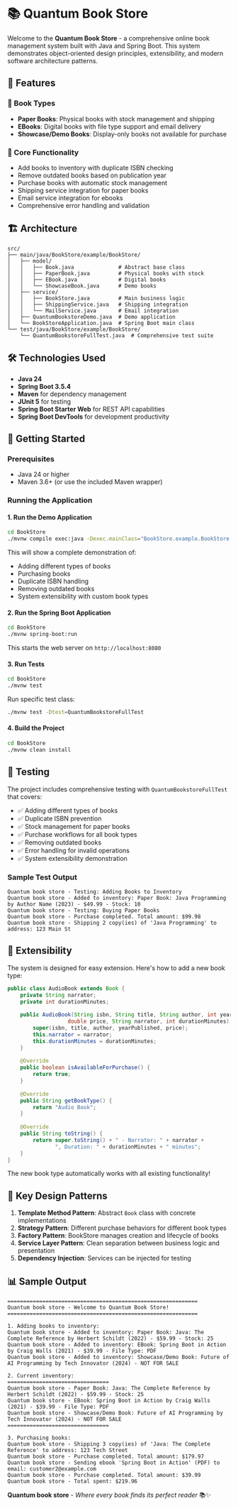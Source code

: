 # 📚 Quantum Book Store

Welcome to the **Quantum Book Store** - a comprehensive online book management system built with Java and Spring Boot. This system demonstrates object-oriented design principles, extensibility, and modern software architecture patterns.

## 🚀 Features

### 📖 Book Types
- **Paper Books**: Physical books with stock management and shipping
- **EBooks**: Digital books with file type support and email delivery
- **Showcase/Demo Books**: Display-only books not available for purchase

### 🛒 Core Functionality
- Add books to inventory with duplicate ISBN checking
- Remove outdated books based on publication year
- Purchase books with automatic stock management
- Shipping service integration for paper books
- Email service integration for ebooks
- Comprehensive error handling and validation

## 🏗️ Architecture

```
src/
├── main/java/BookStore/example/BookStore/
│   ├── model/
│   │   ├── Book.java              # Abstract base class
│   │   ├── PaperBook.java         # Physical books with stock
│   │   ├── EBook.java             # Digital books
│   │   └── ShowcaseBook.java      # Demo books
│   ├── service/
│   │   ├── BookStore.java         # Main business logic
│   │   ├── ShippingService.java   # Shipping integration
│   │   └── MailService.java       # Email integration
│   ├── QuantumBookstoreDemo.java  # Demo application
│   └── BookStoreApplication.java  # Spring Boot main class
└── test/java/BookStore/example/BookStore/
    └── QuantumBookstoreFullTest.java  # Comprehensive test suite
```

## 🛠️ Technologies Used

- **Java 24**
- **Spring Boot 3.5.4**
- **Maven** for dependency management
- **JUnit 5** for testing
- **Spring Boot Starter Web** for REST API capabilities
- **Spring Boot DevTools** for development productivity

## 🚀 Getting Started

### Prerequisites
- Java 24 or higher
- Maven 3.6+ (or use the included Maven wrapper)

### Running the Application

#### 1. Run the Demo Application
```bash
cd BookStore
./mvnw compile exec:java -Dexec.mainClass="BookStore.example.BookStore.QuantumBookstoreDemo"
```

This will show a complete demonstration of:
- Adding different types of books
- Purchasing books
- Duplicate ISBN handling
- Removing outdated books
- System extensibility with custom book types

#### 2. Run the Spring Boot Application
```bash
cd BookStore
./mvnw spring-boot:run
```

This starts the web server on `http://localhost:8080`

#### 3. Run Tests
```bash
cd BookStore
./mvnw test
```

Run specific test class:
```bash
./mvnw test -Dtest=QuantumBookstoreFullTest
```

#### 4. Build the Project
```bash
cd BookStore
./mvnw clean install
```

## 🧪 Testing

The project includes comprehensive testing with `QuantumBookstoreFullTest` that covers:

- ✅ Adding different types of books
- ✅ Duplicate ISBN prevention
- ✅ Stock management for paper books
- ✅ Purchase workflows for all book types
- ✅ Removing outdated books
- ✅ Error handling for invalid operations
- ✅ System extensibility demonstration

### Sample Test Output
```
Quantum book store - Testing: Adding Books to Inventory
Quantum book store - Added to inventory: Paper Book: Java Programming by Author Name (2023) - $49.99 - Stock: 10
Quantum book store - Testing: Buying Paper Books
Quantum book store - Purchase completed. Total amount: $99.98
Quantum book store - Shipping 2 copy(ies) of 'Java Programming' to address: 123 Main St
```

## 🔄 Extensibility

The system is designed for easy extension. Here's how to add a new book type:

```java
public class AudioBook extends Book {
    private String narrator;
    private int durationMinutes;
    
    public AudioBook(String isbn, String title, String author, int yearPublished, 
                   double price, String narrator, int durationMinutes) {
        super(isbn, title, author, yearPublished, price);
        this.narrator = narrator;
        this.durationMinutes = durationMinutes;
    }
    
    @Override
    public boolean isAvailableForPurchase() {
        return true;
    }
    
    @Override
    public String getBookType() {
        return "Audio Book";
    }
    
    @Override
    public String toString() {
        return super.toString() + " - Narrator: " + narrator + 
               ", Duration: " + durationMinutes + " minutes";
    }
}
```

The new book type automatically works with all existing functionality!

## 🎯 Key Design Patterns

1. **Template Method Pattern**: Abstract `Book` class with concrete implementations
2. **Strategy Pattern**: Different purchase behaviors for different book types
3. **Factory Pattern**: BookStore manages creation and lifecycle of books
4. **Service Layer Pattern**: Clean separation between business logic and presentation
5. **Dependency Injection**: Services can be injected for testing

## 📊 Sample Output

```
============================================================
Quantum book store - Welcome to Quantum Book Store!
============================================================

1. Adding books to inventory:
Quantum book store - Added to inventory: Paper Book: Java: The Complete Reference by Herbert Schildt (2022) - $59.99 - Stock: 25
Quantum book store - Added to inventory: EBook: Spring Boot in Action by Craig Walls (2021) - $39.99 - File Type: PDF
Quantum book store - Added to inventory: Showcase/Demo Book: Future of AI Programming by Tech Innovator (2024) - NOT FOR SALE

2. Current inventory:
================================
Quantum book store - Paper Book: Java: The Complete Reference by Herbert Schildt (2022) - $59.99 - Stock: 25
Quantum book store - EBook: Spring Boot in Action by Craig Walls (2021) - $39.99 - File Type: PDF
Quantum book store - Showcase/Demo Book: Future of AI Programming by Tech Innovator (2024) - NOT FOR SALE
================================

3. Purchasing books:
Quantum book store - Shipping 3 copy(ies) of 'Java: The Complete Reference' to address: 123 Tech Street
Quantum book store - Purchase completed. Total amount: $179.97
Quantum book store - Sending ebook 'Spring Boot in Action' (PDF) to email: customer2@example.com
Quantum book store - Purchase completed. Total amount: $39.99
Quantum book store - Total spent: $219.96
```

**Quantum book store** - *Where every book finds its perfect reader* 📚✨ 
